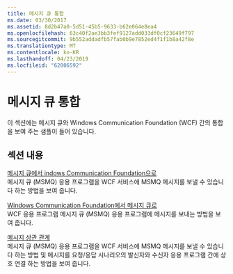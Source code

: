 ```yaml
---
title: 메시지 큐 통합
ms.date: 03/30/2017
ms.assetid: 8d2b47a0-5d51-45b5-9633-b62e064e8ea4
ms.openlocfilehash: 63c40f2ae3bb3fef9127add033df0cf23649f797
ms.sourcegitcommit: 9b552addadfb57fab0b9e7852ed4f1f1b8a42f8e
ms.translationtype: MT
ms.contentlocale: ko-KR
ms.lasthandoff: 04/23/2019
ms.locfileid: "62006592"
---
```

# <a name="message-queueing-integration"></a>메시지 큐 통합
이 섹션에는 메시지 큐와 Windows Communication Foundation (WCF) 간의 통합을 보여 주는 샘플이 들어 있습니다.  
  
## <a name="in-this-section"></a>섹션 내용  
 [메시지 큐에서 indows Communication Foundation으로](../../../../docs/framework/wcf/samples/message-queuing-to-wcf.md)  
 메시지 큐 (MSMQ) 응용 프로그램을 WCF 서비스에 MSMQ 메시지를 보낼 수 있습니다 하는 방법을 보여 줍니다.
  
 [Windows Communication Foundation에서 메시지 큐로](../../../../docs/framework/wcf/samples/wcf-to-message-queuing.md)  
 WCF 응용 프로그램 메시지 큐 (MSMQ) 응용 프로그램에 메시지를 보내는 방법을 보여 줍니다.  
  
 [메시지 상관 관계](../../../../docs/framework/wcf/samples/message-correlation.md)  
 메시지 큐 (MSMQ) 응용 프로그램을 WCF 서비스에 MSMQ 메시지를 보낼 수 있습니다 하는 방법 및 메시지를 요청/응답 시나리오의 발신자와 수신자 응용 프로그램 간에 상호 연결 하는 방법을 보여 줍니다.
